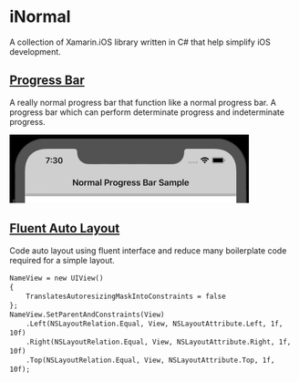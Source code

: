 # iNormal
A collection of Xamarin.iOS library written in C# that help simplify iOS development.

## [Progress Bar](./iNormal.ProgressBar)
A really normal progress bar that function like a normal progress bar. A progress bar which can perform determinate progress and indeterminate progress.

![progress bar indeterminate](./iNormal.ProgressBar/ProgressBarIndeterminateDemo.gif "Logo Title Text 1")

## [Fluent Auto Layout](./iNormal.FluentAutoLayout)
Code auto layout using fluent interface and reduce many boilerplate code required for a simple layout.
```
NameView = new UIView()
{
    TranslatesAutoresizingMaskIntoConstraints = false
};
NameView.SetParentAndConstraints(View)
    .Left(NSLayoutRelation.Equal, View, NSLayoutAttribute.Left, 1f, 10f)
    .Right(NSLayoutRelation.Equal, View, NSLayoutAttribute.Right, 1f, 10f)
    .Top(NSLayoutRelation.Equal, View, NSLayoutAttribute.Top, 1f, 10f);
```